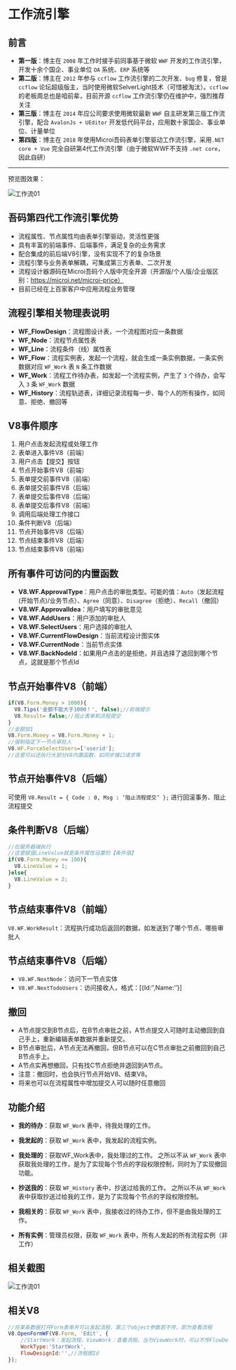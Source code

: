 # 工作流引擎

## 前言

- **第一版**：博主在 `2008` 年工作时接手前同事基于微软 `WWF` 开发的工作流引擎，开发十余个国企、事业单位 `OA` 系统、`ERP` 系统等
- **第二版**：博主在 `2012` 年参与 `ccflow` 工作流引擎的二次开发、`bug` 修复，曾是 `ccflow` 论坛超级版主，当时使用微软SelverLight技术（可惜被淘汰）。`ccflow` 的老板周总也是咱前辈，目前开源 `ccflow` 工作流引擎仍在维护中，强烈推荐关注
- **第三版**：博主在 `2014` 年应公司要求使用微软最新 `WWF` 自主研发第三版工作流引擎，配合 `AvalonJs + UEditor` 开发低代码平台，应用数十家国企、事业单位、计量单位
- **第四版**：博主在 `2018` 年使用Microi吾码表单引擎驱动工作流引擎，采用`.NET core + Vue` 完全自研第4代工作流引擎（由于微软WWF不支持 `.net core`，因此自研）

---
预览图效果：

![工作流01](/api_plugins/flow01.png)

## 吾码第四代工作流引擎优势

- 流程属性、节点属性均由表单引擎驱动，灵活性更强
- 具有丰富的前端事件、后端事件，满足复杂的业务需求
- 配合集成的前后端V8引擎，没有实现不了的复杂场景
- 流程引擎与业务表单解耦，可集成第三方表单、二次开发
- 流程设计器源码在Microi吾码个人版中完全开源（开源版/个人版/企业版区别：https://microi.net/microi-price）
- 目前已经在上百家客户中应用流程业务管理
 
## 流程引擎相关物理表说明

- **WF_FlowDesign**：流程图设计表，一个流程图对应一条数据
- **WF_Node**：流程节点属性表
- **WF_Line**：流程条件（线）属性表
- **WF_Flow**：流程实例表，发起一个流程，就会生成一条实例数据，一条实例数据对应 `WF_Work` 表 `N` 条工作数据
- **WF_Work**：流程工作待办表，如发起一个流程实例，产生了 `3` 个待办，会写入 `3` 条 `WF_Work` 数据
- **WF_History**：流程轨迹表，详细记录流程每一步、每个人的所有操作，如同意、拒绝、撤回等

## V8事件顺序

1. 用户点击发起流程或处理工作
2. 表单进入事件V8（前端）
3. 用户点击【提交】按钮
4. 节点开始事件V8（前端）
5. 表单提交前事件V8（前端）
6. 表单提交前事件V8（后端）
7. 表单提交后事件V8（后端）
8. 表单提交后事件V8（前端）
9. 调用后端处理工作接口
10. 条件判断V8（后端）
11. 节点开始事件V8（后端）
12. 节点结束事件V8（后端）
13. 节点结束事件V8（前端）

## 所有事件可访问的内置函数

- **V8.WF.ApprovalType**：用户点击的审批类型。可能的值：`Auto`（发起流程(开始节点)/业务节点）、`Agree`（同意）、`Disagree`（拒绝）、`Recall`（撤回）
- **V8.WF.ApprovalIdea**：用户填写的审批意见
- **V8.WF.AddUsers**：用户添加的审批人
- **V8.WF.SelectUsers**：用户选择的审批人
- **V8.WF.CurrentFlowDesign**：当前流程设计图实体
- **V8.WF.CurrentNode**：当前节点实体
- **V8.WF.BackNodeId**：如果用户点击的是拒绝，并且选择了退回到哪个节点，这就是那个节点Id

## 节点开始事件V8（前端）

```js
if(V8.Form.Money > 1000){
  V8.Tips('金额不能大于1000！', false);//前端提示
  V8.Result= false;//阻止表单和流程提交
}
//金额加1
V8.Form.Money = V8.Form.Money + 1;
//强制指定下一节点审批人
V8.WF.ForceSelectUsers=['userid'];
//这里可以还执行大部分V8内置函数，如同步接口请求等

```

## 节点开始事件V8（后端）

可使用 `V8.Result = { Code : 0, Msg : ‘阻止流程提交’ };` 进行回滚事务、阻止流程提交

## 条件判断V8（后端）

```js
//在服务器端执行
//这里赋值LineValue就是条件属性设置的【条件值】
if(V8.Form.Money <= 100){
  V8.LineValue = 1;
}else{
  V8.LineValue = 2;
}

```

## 节点结束事件V8（前端）

`V8.WF.WorkResult`：流程执行成功后返回的数据，如发送到了哪个节点、哪些审批人

## 节点结束事件V8（后端）

- `V8.WF.NextNode`：访问下一节点实体
- `V8.WF.NextTodoUsers`：访问接收人，格式：[{Id:‘’,Name:‘’}]

## 撤回
- A节点提交到B节点后，在B节点审批之前，A节点提交人可随时主动撤回到自己手上，重新编辑表单数据并重新提交。
- B节点审批后，A节点无法再撤回，但B节点可以在C节点审批之前撤回到自己B节点手上。
- A节点实再想撤回，只有找C节点拒绝并退回到A节点。
- 注意：撤回时，也会执行节点开始V8、结束V8。
- 将来也可以在流程属性中增加提交人可以随时任意撤回

## 功能介绍

- **我的待办**：获取 `WF_Work` 表中，待我处理的工作。

- **我发起的**：获取 `WF_Work` 表中，我发起的流程实例。

- **我处理的**：获取WF_Work表中，我处理过的工作。
之所以不从 `WF_Work` 表中获取我处理的工作，是为了实现每个节点的字段权限控制，同时为了实现撤回功能。

- **抄送我的**：获取 `WF_History` 表中，抄送过给我的工作。
之所以不从 `WF_Work` 表中获取抄送过给我的工作，是为了实现每个节点的字段权限控制。

- **我相关的**：获取 `WF_Work` 表中，我接收过的待办工作，但不是由我处理的工作。

- **所有实例**：管理员权限，获取 `WF_Work` 表中，所有人发起的所有流程实例（非工作）

## 相关截图

![工作流01](/api_plugins/flow02.png)

## 相关V8

```js
//将某条数据打开Form表单并可以发起流程，第三个object参数若不传，即为查看流程
V8.OpenFormWF(V8.Form, 'Edit', {
	//StartWork：发起流程，ViewWork：查看流程。当为ViewWork时，可以不传FlowDesignId
    WorkType:'StartWork',
    FlowDesignId:'',//流程图Id
});

```